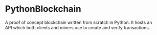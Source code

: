 # PythonBlockchain
A proof of concept blockchain written from scratch in Python. It hosts an API which both clients and miners use to create and verify transactions.
